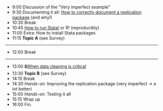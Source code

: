 - 9:00 Discussion of the "Very imperfect example"
- 9:30 Documenting it all: [How to correctly document a replication package](https://larsvilhuber.github.io/readme-presentation/) (and why!)
- 10:30 Break
- 10:45 [How to run Stata!](03-how-to-run-stata.html) or R! (reproducibly)
- 11:00 Extra: How to install Stata packages
- 11:15 **Topic A** (see Survey)

---

- 12:00 Break 

---

- 13:00 🔒[When data cleaning is critical](https://github.com/labordynamicsinstitute/very-imperfect-example-lesson/)
- 13:30 **Topic B** (see Survey)
- 14:15 Break
- 14:30 *Hands-on:* Improving the replication package (very imperfect -> a lot better)
- 15:00 *Hands-on:* Testing it all
- 15:15 Wrap up
- 16:00 Fin.